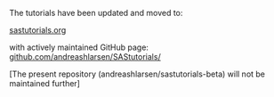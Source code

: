The tutorials have been updated and moved to: 

[sastutorials.org](https://sastutorials.org/) 

with actively maintained GitHub page: 
[github.com/andreashlarsen/SAStutorials/](https://github.com/andreashlarsen/SAStutorials)

[The present repository (andreashlarsen/sastutorials-beta) will not be maintained further]
